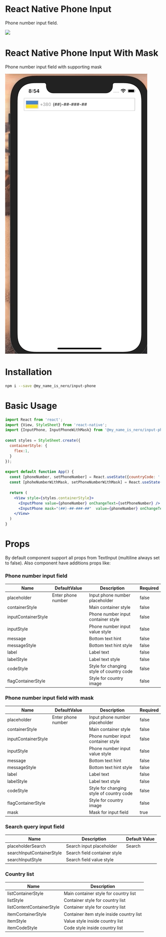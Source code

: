 # React Native Phone Input

Phone number input field.

![](example.gif)

# React Native Phone Input With Mask

Phone number input field with supporting mask

![](example_mask.gif)


# Installation

```sh
npm i --save @my_name_is_nero/input-phone
```


# Basic Usage
```jsx
import React from 'react';
import {View, StyleSheet} from 'react-native';
import {InputPhone, InputPhoneWithMask} from '@my_name_is_nero/input-phone';

const styles = StyleSheet.create({
  containerStyle: {
    flex:1,
  }
});

export default function App() {
  const [phoneNumber, setPhoneNumber] = React.useState({countryCode: '', phoneNumber: ''});
  const [phoheNumberWithMask, setPhoneNumberWithMask] = React.useState({countryCode: '', phoneNumber: '', phoneWithMask:""})
  
  return (
    <View style={styles.containerStyle}>
      <InputPhone value={phoneNumber} onChangeText={setPhoneNumber} />
      <InputPhone mask="(##)-##-###-##"  value={phoneNumber} onChangeText={setPhoneNumber} />
    </View>
  )
}
```


# Props
By default component support all props from TextInput (multiline always set to false). Also component have additions props like:

### Phone number input field

| Name | DefaultValue | Description | Required |
|---|---|---|---|
| placeholder | Enter phone number | Input phone number placeholder | false |
| containerStyle | | Main container style | false |
| inputContainerStyle | | Phone number input container style |false |
| inputStyle | | Phone number input value style | false |
| message | | Bottom text hint |false |
| messageStyle | | Bottom text hint style |false |
| label | | Label text |false |
| labelStyle | | Label text style |false |
| codeStyle | | Style for changing style of country code |false |
| flagContainerStyle | | Style for country image |false |

### Phone number input field with mask

| Name | DefaultValue | Description | Required |
|---|---|---|---|
| placeholder | Enter phone number | Input phone number placeholder | false |
| containerStyle | | Main container style | false |
| inputContainerStyle | | Phone number input container style |false |
| inputStyle | | Phone number input value style | false |
| message | | Bottom text hint |false |
| messageStyle | | Bottom text hint style |false |
| label | | Label text |false |
| labelStyle | | Label text style |false |
| codeStyle | | Style for changing style of country code |false |
| flagContainerStyle | | Style for country image |false |
| mask| | Mask for input field | true |

### Search query input field

| Name | Description | Default Value |
| --- | --- | --- |
| placeholderSearch | Search input placeholder | Search |
| searchInputContainerStyle | Search field container style | |
| searchInputStyle | Search field value style | |

### Country list
| Name | Description | 
| --- | --- |
| listContainerStyle | Main container style for country list | 
| listStyle | Container style for country list | 
| listContentContainerStyle | Container style for country list | 
| itemContainerStyle | Container item style inside country list | 
| itemStyle | Value style inside country list | 
| itemCodeStyle | Code style inside country list |
  
  

